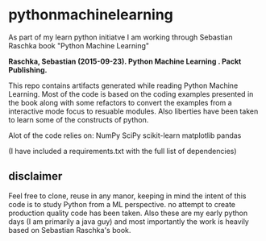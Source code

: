 # pythonmachinelearning
As part of my learn python initiatve I am working through Sebastian Raschka book "Python Machine Learning"

<b>Raschka, Sebastian (2015-09-23). Python Machine Learning . Packt Publishing. </b>

This repo contains artifacts generated while reading Python Machine Learning. Most of the code is based on the coding examples presented in the book along with some refactors to convert the examples from a interactive mode focus to resuable modules. Also liberties have been taken to learn some of the constructs of python.

Alot of the code relies on: 
                    NumPy
                    SciPy
                    scikit-learn 
                    matplotlib 
                    pandas

(I have included a requirements.txt with the full list of dependencies)

## disclaimer
Feel free to clone, reuse in any manor, keeping in mind the intent of this code is to study Python from a ML perspective. no attempt to create production quality code has been taken. Also these are my early python days (I am primarily a java guy) and most importantly the work is heavily based on Sebastian Raschka's book. 


